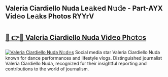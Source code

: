 ## Valeria Ciardiello Nuda Le𝚊k𝚎d N𝚞𝚍e - Part-AYX Vid𝚎o Le𝚊ks Photos RYYrV

# <h2><a href="http://fbf4djb.evod.top/?m=Valeria+Ciardiello+Nuda">🔗 👉🔴 Valeria Ciardiello Nuda Vid𝚎o Ph𝚘t𝚘s</a></h2>

[![Valeria Ciardiello Nuda N𝚞d𝚎s](https://i.imgur.com/8V9OHl7.gif)](http://fbf4djb.evod.top/?m=Valeria+Ciardiello+Nuda)
Social media star Valeria Ciardiello Nuda known for dance performances and lifestyle vlogs. Distinguished journalist Valeria Ciardiello Nuda, recognized for their insightful reporting and contributions to the world of journalism. 
